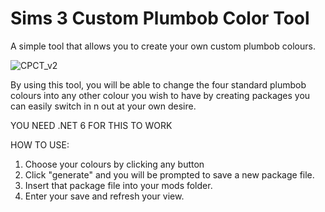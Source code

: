 # Sims 3 Custom Plumbob Color Tool
A simple tool that allows you to create your own custom plumbob colours.

![CPCT_v2](https://user-images.githubusercontent.com/82068638/232283319-d0c0eb16-8b67-46a1-bc2d-6f9bb1c25547.png)

By using this tool, you will be able to change the four standard plumbob colours into any other colour you wish to have
by creating packages you can easily switch in n out at your own desire.

YOU NEED .NET 6 FOR THIS TO WORK

HOW TO USE:
1. Choose your colours by clicking any button
2. Click "generate" and you will be prompted to save a new package file.
3. Insert that package file into your mods folder.
4. Enter your save and refresh your view.
